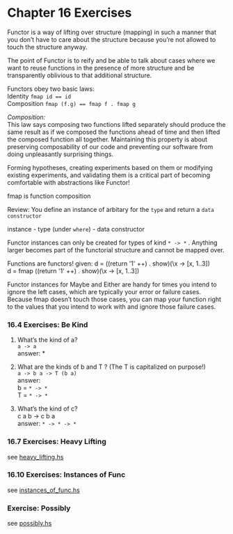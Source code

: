 # Chapter 16 Exercises

Functor is a way of lifting over structure (mapping) in such a manner that you don’t have to care about the structure because you’re not allowed to touch the structure anyway.  

The point of Functor is to reify and be able to talk about cases where we want to reuse functions in the presence of more structure and be transparently oblivious to that additional structure.

Functors obey two basic laws:  
Identity `fmap id == id`  
Composition  `fmap (f.g) == fmap f . fmap g`


_Composition:_  
This law says composing two functions lifted separately should produce the same result as if we composed the functions ahead of time and then lifted the composed function all together. Maintaining this property is about preserving composability of our code and preventing our software from doing unpleasantly surprising things.

Forming hypotheses, creating experiments based on them or modifying existing experiments, and validating them is a critical part of becoming comfortable with abstractions like Functor!


fmap is function composition

Review: You define an instance of arbitary for the `type` and return a `data constructor`

instance - type
(under `where`) - data constructor

Functor instances can only be created for types of kind `* -> *`
. Anything larger becomes part of the functorial structure and cannot be mapped over.

Functions are functors!
given:
d = ((return '1' ++) . show)(\x -> [x, 1..3])  
d = fmap ((return '1' ++) . show)(\x -> [x, 1..3])

Functor instances for Maybe and Either are handy for times you intend to ignore the left cases, which are typically your error or failure cases. Because fmap doesn’t touch those cases, you can map your function right to the values that you intend to work with and ignore those failure cases.

### 16.4 Exercises: Be Kind
1. What’s the kind of a?  
`a -> a`  
answer: *  

2. What are the kinds of b and T ? (The T is capitalized on purpose!)  
`a -> b a -> T (b a)`  
answer:  
b = `* -> *`  
T = `* -> *`

3. What’s the kind of c?  
c a b -> c b a  
answer: `* -> * -> *`

### 16.7 Exercises: Heavy Lifting
see [heavy_lifting.hs](./heavy_lifting.hs)

### 16.10 Exercises: Instances of Func
see [instances_of_func.hs](./instances_of_func.hs)

### Exercise: Possibly
see [possibly.hs](./possibly.hs)
